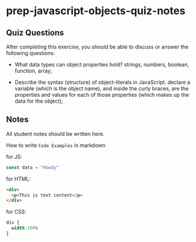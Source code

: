 # prep-javascript-objects-quiz-notes

## Quiz Questions

After completing this exercise, you should be able to discuss or answer the following questions:

- What data types can object properties hold?
strings, numbers, boolean, function, array;

- Describe the syntax (structure) of object-literals in JavaScript.
declare a variable (which is the object name), and inside the curly braces, are the properties and values for each of those properties (which makes up the data for the object);


## Notes

All student notes should be written here.


How to write `Code Examples` in markdown

for JS:
```javascript
const data = "Howdy"
```

for HTML:
```html
<div>
  <p>This is text content</p>
</div>
```

for CSS:
```css
div {
  width:100%
}
```
